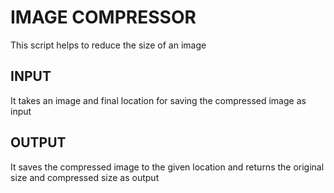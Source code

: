 # IMAGE COMPRESSOR
This script helps to reduce the size of an image 

## INPUT
It takes an image and final location for saving the compressed image as input 

## OUTPUT
It saves the compressed image to the given location and returns the original size and compressed size as output
